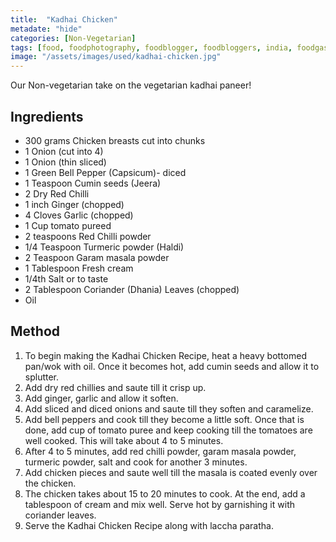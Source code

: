 ```yaml
---
title:  "Kadhai Chicken"
metadate: "hide"
categories: [Non-Vegetarian]
tags: [food, foodphotography, foodblogger, foodbloggers, india, foodgasm, indianfood, love, foodcoma, foodporn,indiancooking, indianrecipe, foodlovers, indianfood, indianfoodbloggers, foodiesofinstagram, foodlove, indian, indiancouple, eatlocal, eathealthy, eatwell, desifood, trending, tasty, taste, yummyinmytummy, foodie, instafood, instafoodie, foodstagram, instagood, passionatepaprika, foodblog, easy, indian, recipe, mothersrecipe, cooking, easycooking, easyrecipe, simple, simplefood ]
image: "/assets/images/used/kadhai-chicken.jpg"
---
```


Our Non-vegetarian take on the vegetarian kadhai paneer! 

## Ingredients

- 300 grams Chicken breasts cut into chunks
- 1 Onion (cut into 4)
- 1 Onion (thin sliced)
- 1 Green Bell Pepper (Capsicum)- diced
- 1 Teaspoon Cumin seeds (Jeera)
- 2 Dry Red Chilli
- 1 inch Ginger (chopped)
- 4 Cloves Garlic (chopped)
- 1 Cup tomato pureed
- 2 teaspoons Red Chilli powder
- 1/4 Teaspoon Turmeric powder (Haldi)
- 2 Teaspoon Garam masala powder
- 1 Tablespoon Fresh cream
- 1/4th Salt or to taste
- 2 Tablespoon Coriander (Dhania) Leaves (chopped)
- Oil

## Method

1. To begin making the Kadhai Chicken Recipe, heat a heavy bottomed pan/wok with oil. Once it becomes hot, add cumin seeds and allow it to splutter.
2. Add dry red chillies and saute till it crisp up. 
3. Add ginger, garlic and allow it soften.
4. Add sliced and diced onions and saute till they soften and caramelize.
5. Add bell peppers and cook till they become a little soft. Once that is done, add cup of tomato puree and keep cooking till the tomatoes are well cooked. This will take about 4 to 5 minutes.
6. After 4 to 5 minutes, add red chilli powder, garam masala powder, turmeric powder, salt and cook for another 3 minutes.
7. Add chicken pieces and saute well till the masala is coated evenly over the chicken.
8. The chicken takes about 15 to 20 minutes to cook. At the end, add a tablespoon of cream and mix well. Serve hot by garnishing it with coriander leaves.
9. Serve the Kadhai Chicken Recipe along with laccha paratha. 

